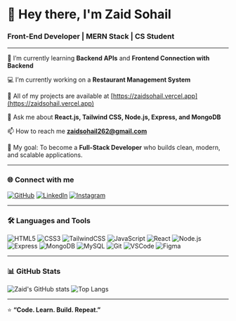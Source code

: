 <!-- 👋 GitHub Profile README for Zaid Sohail -->



# 👋 Hey there, I'm Zaid Sohail

### Front-End Developer | MERN Stack | CS Student
---

🌱 I’m currently learning **Backend APIs** and **Frontend Connection with Backend**

💻 I’m currently working on a **Restaurant Management System**

📂 All of my projects are available at [https://zaidsohail.vercel.app](https://zaidsohail.vercel.app)

💬 Ask me about **React.js, Tailwind CSS, Node.js, Express, and MongoDB**

📫 How to reach me **zaidsohail262@gmail.com**

🎯 My goal: To become a **Full-Stack Developer** who builds clean, modern, and scalable applications.

---

### 🌐 Connect with me
[![GitHub](https://img.shields.io/badge/GitHub-181717?style=for-the-badge&logo=github&logoColor=white)](https://github.com/ZaidSohail21)
[![LinkedIn](https://img.shields.io/badge/LinkedIn-0077B5?style=for-the-badge&logo=linkedin&logoColor=white)](https://www.linkedin.com/in/muhammad-zaid-b49b48352)
[![Instagram](https://img.shields.io/badge/Instagram-E4405F?style=for-the-badge&logo=instagram&logoColor=white)](https://www.instagram.com/)

---

### 🛠️ Languages and Tools
![HTML5](https://img.shields.io/badge/html5-%23E34F26.svg?style=for-the-badge&logo=html5&logoColor=white)
![CSS3](https://img.shields.io/badge/css3-%231572B6.svg?style=for-the-badge&logo=css3&logoColor=white)
![TailwindCSS](https://img.shields.io/badge/tailwindcss-%231572B6.svg?style=for-the-badge&logo=tailwindcss&logoColor=white)
![JavaScript](https://img.shields.io/badge/javascript-%23323330.svg?style=for-the-badge&logo=javascript&logoColor=%23F7DF1E)
![React](https://img.shields.io/badge/react-%2320232a.svg?style=for-the-badge&logo=react&logoColor=%2361DAFB)
![Node.js](https://img.shields.io/badge/node.js-%2343853D.svg?style=for-the-badge&logo=node.js&logoColor=white)
![Express](https://img.shields.io/badge/express.js-%23404d59.svg?style=for-the-badge&logo=express&logoColor=%2361DAFB)
![MongoDB](https://img.shields.io/badge/mongodb-%234ea94b.svg?style=for-the-badge&logo=mongodb&logoColor=white)
![MySQL](https://img.shields.io/badge/mysql-%2300f.svg?style=for-the-badge&logo=mysql&logoColor=white)
![Git](https://img.shields.io/badge/git-%23F05033.svg?style=for-the-badge&logo=git&logoColor=white)
![VSCode](https://img.shields.io/badge/VSCode-007ACC.svg?style=for-the-badge&logo=visual-studio-code&logoColor=white)
![Figma](https://img.shields.io/badge/figma-%23F24E1E.svg?style=for-the-badge&logo=figma&logoColor=white)

---

### 📊 GitHub Stats
![Zaid's GitHub stats](https://github-readme-stats.vercel.app/api?username=ZaidSohail21&show_icons=true&theme=tokyonight)
![Top Langs](https://github-readme-stats.vercel.app/api/top-langs/?username=ZaidSohail21&layout=compact&theme=tokyonight)

---
⭐ **“Code. Learn. Build. Repeat.”**
